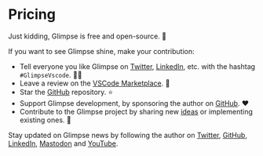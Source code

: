 # Pricing

Just kidding, Glimpse is free and open-source. 💫

If you want to see Glimpse shine, make your contribution:

- Tell everyone you like Glimpse on [Twitter](https://twitter.com/intent/tweet?text=%23GlimpseVscode%20is%20awesome%21%20Check%20it%20out%20at%20glimpse.ieni.dev), [LinkedIn](https://www.linkedin.com/sharing/share-offsite/?url=glimpse.ieni.dev), etc. with the hashtag `#GlimpseVscode`. 👯‍♀️
- Leave a review on the [VSCode Marketplace](https://marketplace.visualstudio.com/items?itemName=ieni.glimpse). 📝
- Star the [GitHub](https://github.com/MarcoIeni/glimpse) repository. ⭐
- Support Glimpse development, by sponsoring the author on [GitHub](https://github.com/sponsors/MarcoIeni). ❤️
- Contribute to the Glimpse project by sharing new [ideas](https://github.com/MarcoIeni/glimpse/issues) or implementing existing ones. 🚀

Stay updated on Glimpse news by following the author on [Twitter](https://twitter.com/MarcoIeni), [GitHub](https://github.com/MarcoIeni), [LinkedIn](https://linkedin.com/in/MarcoIeni), [Mastodon](https://hachyderm.io/@MarcoIeni) and [YouTube](https://www.youtube.com/MarcoIeni).
